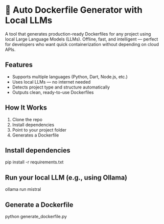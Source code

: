 
# 🐳 Auto Dockerfile Generator with Local LLMs

A tool that generates production-ready Dockerfiles for any project using local Large Language Models (LLMs). Offline, fast, and intelligent — perfect for developers who want quick containerization without depending on cloud APIs.

## Features

- Supports multiple languages (Python, Dart, Node.js, etc.)
- Uses local LLMs — no internet needed
- Detects project type and structure automatically
- Outputs clean, ready-to-use Dockerfiles

##  How It Works

1. Clone the repo  
2. Install dependencies  
3. Point to your project folder  
4. Generates a Dockerfile

## Install dependencies

pip install -r requirements.txt

## Run your local LLM (e.g., using Ollama)

ollama run mistral


## Generate a Dockerfile

python generate_dockerfile.py

